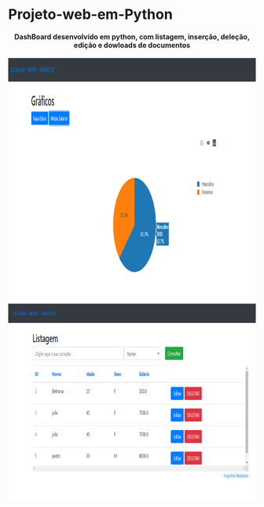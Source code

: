 # Projeto-web-em-Python
<div align="center" >
  <h4>DashBoard desenvolvido em python, com listagem, inserção, deleção, edição  e dowloads de documentos</h4>
  <div >
 <img class="d-flex justify-content-center" align="center" alt="Artur-Android" height="500" width="898" src="https://github.com/Artur-Hugo/Projeto-web-em-Python/blob/main/graficos%20em%20python.png" >
  </div>
  <div>
 <img class="d-flex justify-content-center" align="center" alt="Artur-Android" height="400" width="798" src="https://github.com/Artur-Hugo/Projeto-web-em-Python/blob/main/listagem%20em%20python.png" >
  </div>
 </div>
